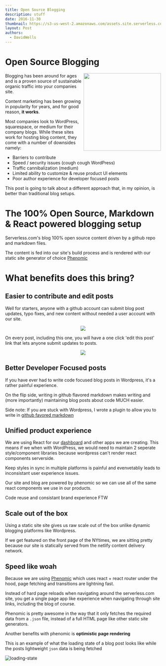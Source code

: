 ```yaml
---
title: Open Source Blogging
description: stuff
date: 2016-11-30
thumbnail: https://s3-us-west-2.amazonaws.com/assets.site.serverless.com/blog/blogging-thumb.jpg
layout: Post
authors:
  - DavidWells
---
```


# Open Source Blogging

<img align="right" width="250" src="https://s3-us-west-2.amazonaws.com/assets.site.serverless.com/blog/blogging.jpg">

Blogging has been around for ages and is a proven source of sustainable organic traffic into your companies site.

Content marketing has been growing in popularity for years, and for good reason, **it works**.

Most companies look to WordPress, squarespace, or medium for their company blogs. While these sites work for hosting blog content, they come with a number of downsides namely:

- Barriers to contribute
- Speed / security issues (cough cough WordPress)
- Traffic cannibalization (medium)
- Limited ability to customize & reuse product UI elements
- Poor author experience for developer focused posts

This post is going to talk about a different approach that, in my opinion, is better than traditional blog setups.

# The 100% Open Source, Markdown & React powered blogging setup

Serverless.com's blog 100% open source content driven by a github repo and markdown files.

The content is fed into our site's build process and is rendered with our static site generator of choice [Phenomic](http://phenomic.io)

# What benefits does this bring?

## Easier to contribute and edit posts

Well for starters, anyone with a github account can submit blog post updates, typo fixes, and new content without needed a user account with our site.

<p align="center">
  <img src="https://s3-us-west-2.amazonaws.com/assets.site.serverless.com/blog/edit-this-post.jpg">
</p>

On every post, including this one, you will have a one click 'edit this post' link that lets anyone submit updates to posts.

<p align="center">
  <img src="https://s3-us-west-2.amazonaws.com/assets.site.serverless.com/blog/edit-github-view.jpg">
</p>

## Better Developer Focused posts

If you have ever had to write code focused blog posts in Wordpress, it's a rather painful experience.

On the flip side, writing in github flavored markdown makes writing and (more importantly) maintaining blog posts about code MUCH easier.

Side note: If you are stuck with Wordpress, I wrote a plugin to allow you to write in [github favored markdown](http://davidwells.io/easy-markdown/)

## Unified product experience

We are using React for our [dashboard](http://github.com/serverless/dashboard) and other apps we are creating. This means if we when with WordPress, we would need to maintain 2 seperate style/component libraries because wordpress can't render react components serverside.

Keep styles in sync in multiple platforms is painful and evenvetabliy leads to inconsistant user experience issues.

Our site and blog are powered by phenomic so we can use all of the same react components we use in our products.

Code reuse and consistant brand experience FTW

## Scale out of the box

Using a static site site gives us raw scale out of the box unlike dynamic blogging platforms like Wordpress.

If we get featured on the front page of the NYtimes, we are sitting pretty because our site is statically served from the netlify content delivery network.

## Speed like woah

Because we are using [Phenomic](https://github.com/MoOx/phenomic) which uses react + react router under the hood, page fetching and transitions are lightning fast.

Instead of hard page reloads when navigating around the serverless.com site, you get a single page app like experience when navigating through site links, including the blog of course.

Phenomic is pretty awesome in the way that it only fetches the required data from a `.json` file, instead of a full HTML page like other static site generators.

Another benefits with phenomic is **optimistic page rendering**

This is an example of what the loading state of a blog post looks like while the posts lightweight `json` data is being fetched

![loading-state](https://cloud.githubusercontent.com/assets/532272/19630866/9793f07a-9947-11e6-919a-ba2d81ebcf68.gif)

